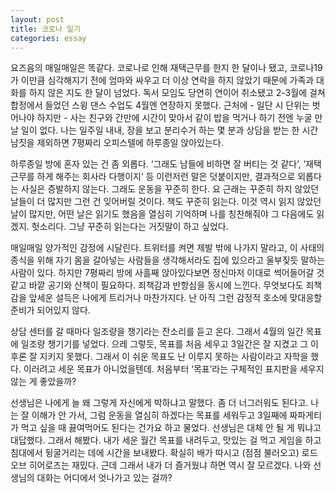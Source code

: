 ```yaml
---
layout: post
title: 코로나 일기
categories: essay
---
```


요즈음의 매일매일은 똑같다. 코로나로 인해 재택근무를 한지 한 달이나 됐고, 코로나19가 이만큼 심각해지기 전에 엄마와 싸우고 더 이상 연락을 하지 않았기 때문에 가족과 대화를 하지 않은 지도 한 달이 넘었다. 독서 모임도 당연히 연이어 취소됐고 2-3월에 걸쳐 합정에서 들었던 스윙 댄스 수업도 4월엔 연장하지 못했다. 근처에 - 일단 시 단위는 벗어나야 하지만 - 사는 친구와 간만에 시간이 맞아서 같이 밥을 먹거나 하기 전엔 누굴 만날 일이 없다. 나는 일주일 내내, 장을 보고 분리수거 하는 몇 분과 상담을 받는 한 시간 남짓을 제외하면 7평짜리 오피스텔에 하루종일 앉아있는다.

하루종일 방에 혼자 있는 건 좀 외롭다. ‘그래도 남들에 비하면 잘 버티는 것 같다’, ‘재택근무를 하게 해주는 회사라 다행이지’ 등 이런저런 말은 덧붙이지만, 결과적으로 외롭다는 사실은 증발하지 않는다. 그래도 운동을 꾸준히 한다. 요 근래는 꾸준히 하지 않았던 날들이 더 많지만 그런 건 잊어버릴 것이다. 책도 꾸준히 읽는다. 이것 역시 읽지 않았던 날이 많지만, 어떤 날은 읽기도 했음을 열심히 기억하며 나를 칭찬해줘야 그 다음에도 읽겠지. 헛소리다. 그냥 꾸준히 읽는다는 거짓말이 하고 싶었다.

매일매일 양가적인 감정에 시달린다. 트위터를 켜면 제발 밖에 나가지 말라고, 이 사태의 종식을 위해 자기 몸을 갈아넣는 사람들을 생각해서라도 집에 있으라고 울부짖듯 말하는 사람이 있다. 하지만 7평짜리 방에 사흘째 앉아있다보면 정신마저 이대로 썩어들어갈 것 같고 바깥 공기와 산책이 필요하다. 죄책감과 반항심을 동시에 느낀다. 무엇보다도 죄책감을 앞세운 설득은 나에게 트리거나 마찬가지다. 난 아직 그런 감정적 호소에 맞대응할 준비가 되어있지 않다.

상담 센터를 갈 때마다 일조량을 챙기라는 잔소리를 듣고 온다. 그래서 4월의 일간 목표에 일조량 챙기기를 넣었다. 으레 그렇듯, 목표를 처음 세우고 3일간은 잘 지켰고 그 이후론 잘 지키지 못했다. 그래서 이 쉬운 목표도 난 이루지 못하는 사람이라고 자학을 했다. 이러려고 세운 목표가 아니었을텐데. 처음부터 ‘목표’라는 구체적인 표지판을 세우지 않는 게 좋았을까?

선생님은 나에게 늘 왜 그렇게 자신에게 박하냐고 말했다. 좀 더 너그러워도 된다고. 나는 잘 이해가 안 가서, 그럼 운동을 열심히 하겠다는 목표를 세워두고 3일째에 짜파게티가 먹고 싶을 때 끓여먹어도 된다는 건가요 하고 물었다. 선생님은 대체 안 될 게 뭐냐고 대답했다. 그래서 해봤다. 내가 세운 월간 목표를 내려두고, 맛있는 걸 먹고 게임을 하고 침대에서 뒹굴거리는 데에 시간을 보내봤다. 확실히 배가 따시고 (점점 불러오고) 로드 오브 히어로즈는 재밌다. 근데 그래서 내가 더 즐거웠냐 하면 역시 잘 모르겠다. 나와 선생님의 대화는 어디에서 엇나가고 있는 걸까?